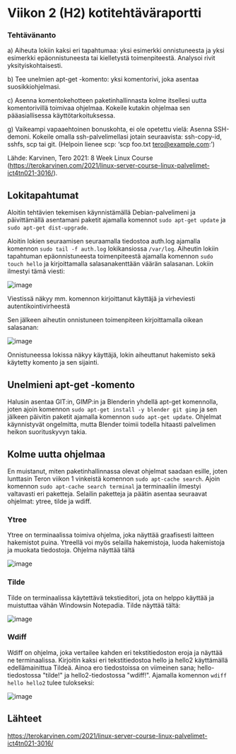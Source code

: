 # Viikon 2 (H2) kotitehtäväraportti

### Tehtävänanto
a) Aiheuta lokiin kaksi eri tapahtumaa: yksi esimerkki onnistuneesta ja yksi esimerkki epäonnistuneesta tai kielletystä toimenpiteestä. Analysoi rivit yksityiskohtaisesti.

b) Tee unelmien apt-get -komento: yksi komentorivi, joka asentaa suosikkiohjelmasi.

c) Asenna komentokehotteen paketinhallinnasta kolme itsellesi uutta komentorivillä toimivaa ohjelmaa. Kokeile kutakin ohjelmaa sen pääasiallisessa käyttötarkoituksessa.

g) Vaikeampi vapaaehtoinen bonuskohta, ei ole opetettu vielä: Asenna SSH-demoni. Kokeile omalla ssh-palvelimellasi jotain seuraavista: ssh-copy-id, sshfs, scp tai git. (Helpoin lienee scp: ‘scp foo.txt tero@example.com:’)

Lähde: Karvinen, Tero 2021: 8 Week Linux Course (https://terokarvinen.com/2021/linux-server-course-linux-palvelimet-ict4tn021-3016/).


## Lokitapahtumat

Aloitin tehtävien tekemisen käynnistämällä Debian-palvelimeni ja päivittämällä asentamani paketit ajamalla komennot `sudo apt-get update` ja `sudo apt-get dist-upgrade`. 

Aloitin lokien seuraamisen seuraamalla tiedostoa auth.log ajamalla komennon `sudo tail -f auth.log` lokikansiossa `/var/log`.
Aiheutin lokiin tapahtuman epäonnistuneesta toimenpiteestä ajamalla komennon `sudo touch hello` ja kirjoittamalla salasanakenttään väärän salasanan. Lokiin ilmestyi tämä viesti:

![image](https://user-images.githubusercontent.com/47157255/132139840-8eeeec80-386d-4621-a7d3-ceb51f76d7cc.png)

Viestissä näkyy mm. komennon kirjoittanut käyttäjä ja virheviesti autentikointivirheestä

Sen jälkeen aiheutin onnistuneen toimenpiteen kirjoittamalla oikean salasanan:

![image](https://user-images.githubusercontent.com/47157255/132139892-5a0da75b-a5ba-4e32-8998-413a656dd5bd.png)

Onnistuneessa lokissa näkyy käyttäjä, lokin aiheuttanut hakemisto sekä käytetty komento ja sen sijainti.




## Unelmieni apt-get -komento

Halusin asentaa GIT:in, GIMP:in ja Blenderin yhdellä apt-get komennolla, joten ajoin komennon `sudo apt-get install -y blender git gimp` ja sen jälkeen päivitin paketit ajamalla komennon `sudo apt-get update`. Ohjelmat käynnistyvät ongelmitta, mutta Blender toimii todella hitaasti palvelimen heikon suorituskyvyn takia.

## Kolme uutta ohjelmaa

En muistanut, miten paketinhallinnassa olevat ohjelmat saadaan esille, joten lunttasin Teron viikon 1 vinkeistä komennon `sudo apt-cache search`.
Ajoin komennon `sudo apt-cache search terminal` ja terminaaliin ilmestyi valtavasti eri paketteja. Selailin paketteja ja päätin asentaa seuraavat ohjelmat: ytree, tilde ja wdiff.

### Ytree
Ytree on terminaalissa toimiva ohjelma, joka näyttää graafisesti laitteen hakemistot puina. Ytreellä voi myös selailla hakemistoja, luoda hakemistoja ja muokata tiedostoja. Ohjelma näyttää tältä

![image](https://user-images.githubusercontent.com/47157255/132141147-2a7da23a-0dff-40ba-8628-58b936514dff.png)

### Tilde

Tilde on terminaalissa käytettävä tekstieditori, jota on helppo käyttää ja muistuttaa vähän Windowsin Notepadia. Tilde näyttää tältä:

![image](https://user-images.githubusercontent.com/47157255/132141268-661bf74e-1b1a-4752-a5fd-2e28b0caf4bb.png)


### Wdiff

Wdiff on ohjelma, joka vertailee kahden eri tekstitiedoston eroja ja näyttää ne terminaalissa. Kirjoitin kaksi eri tekstitiedostoa hello ja hello2 käyttämällä edellämainittua Tildeä. Ainoa ero tiedostoissa on viimeinen sana; hello-tiedostossa "tilde!" ja hello2-tiedostossa "wdiff!". Ajamalla komennon `wdiff hello hello2` tulee tulokseksi:

![image](https://user-images.githubusercontent.com/47157255/132141439-629acb1c-841e-46a5-88cf-c2c7dffef8c0.png)

## Lähteet

https://terokarvinen.com/2021/linux-server-course-linux-palvelimet-ict4tn021-3016/






